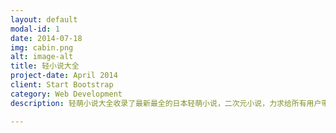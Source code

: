 ```yaml
---
layout: default
modal-id: 1
date: 2014-07-18
img: cabin.png
alt: image-alt
title: 轻小说大全
project-date: April 2014
client: Start Bootstrap
category: Web Development
description: 轻萌小说大全收录了最新最全的日本轻萌小说，二次元小说，力求给所有用户带来最完美的轻萌小说阅读体验。<br/><br/>【特色功能】<br/><br/>－支持本地缓存，减少流量消耗

---
```

